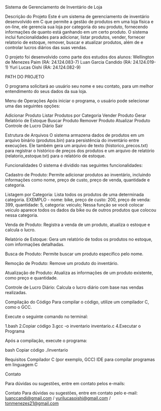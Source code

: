 Sistema de Gerenciamento de Inventário de Loja

Descrição do Projeto
Este é um sistema de gerenciamento de inventário desenvolvido em C que permite a gestão de produtos em uma loja física e on-line, ele gerencia sua loja por categoria do seu produto, fornecendo informaçôes de quanto está ganhando em um certo produto. O sistema inclui funcionalidades para adicionar, listar produtos, vender, fornecer relatorio de estoque, remover, buscar e atualizar produtos, além de e controlar lucros diários das suas vendas. 

O projeto foi desenvolvido como parte dos estudos dos alunos:
Wellington de Menezes Paim (RA: 24.124.083-7)
Luan Garcia Candido (RA: 24.124.019-1)
Yuri Lucas Oishi (RA: 24.124.082-9)

PATH DO PROJETO

O programa solicitará ao usuário seu nome e seu contato, para um melhor entendimento do seus dados da sua loja.

Menu de Operações
Após iniciar o programa, o usuário pode selecionar uma das seguintes opções:

Adicionar Produto
Listar Produtos por Categoria
Vender Produto
Gerar Relatório de Estoque
Buscar Produto
Remover Produto
Atualizar Produto
Controle de Lucro Diário
Sair

Estrutura de Arquivos
O sistema armazena dados de produtos em um arquivo binário (produtos.bin) para persistência do inventário entre execuções. Ele também gera um arquivo de texto (historico_precos.txt) para registrar o histórico de preços dos produtos e um arquivo de relatório (relatorio_estoque.txt) para o relatório de estoque.

Funcionalidades
O sistema é dividido nas seguintes funcionalidades:

Cadastro de Produto: Permite adicionar produtos ao inventário, incluindo informações como nome, preço de custo, preço de venda, quantidade e categoria.

Listagem por Categoria: Lista todos os produtos de uma determinada categoria.
EXEMPLO - nome: bike, preço de custo: 200, preço de venda: 399, quantidade: 5, categoria: veiculo; Nessa função se você colocar veiculo aparece todos os dados da bike ou de outros produtos que colocou nessa categoria.

Venda de Produto: Registra a venda de um produto, atualiza o estoque e calcula o lucro.

Relatório de Estoque: Gera um relatório de todos os produtos no estoque, com informações detalhadas.

Busca de Produto: Permite buscar um produto específico pelo nome.

Remoção de Produto: Remove um produto do inventário.

Atualização de Produto: Atualiza as informações de um produto existente, como preço e quantidade.

Controle de Lucro Diário: Calcula o lucro diário com base nas vendas realizadas.

Compilação do Código
Para compilar o código, utilize um compilador C, como o GCC. 

Execute o seguinte comando no terminal:

1.bash
2.Copiar código
3.gcc -o inventario inventario.c
4.Executar o Programa

Após a compilação, execute o programa:

bash
Copiar código
./inventario

Requisitos
Compilador C (por exemplo, GCC)
IDE para compilar programas em linguagem C


Contato

Para dúvidas ou sugestões, entre em contato pelos e-mails:

Contato Para dúvidas ou sugestões, entre em contato pelo e-mail: luanccandi@gmail.com / yurilucasoishi@gmail.com / tonmenezes21@gmail.com
